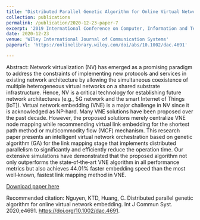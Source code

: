 ```yaml
---
title: "Distributed Parallel Genetic Algorithm for Online Virtual Network Embedding"
collection: publications
permalink: /publication/2020-12-23-paper-7
excerpt: '2019 International Conference on Computer, Information and Telecommunication Systems (CITS)'
date: 2020-12-23
venue: 'WIley International Journal of Communication Systems'
paperurl: 'https://onlinelibrary.wiley.com/doi/abs/10.1002/dac.4691'

---
```

Abstract:
Network virtualization (NV) has emerged as a promising paradigm to address the constraints of implementing new protocols and services in existing network architecture by allowing the simultaneous coexistence of multiple heterogeneous virtual networks on a shared substrate infrastructure. Hence, NV is a critical technology for establishing future network architectures (e.g., 5G network and the smart Internet of Things [IoT]). Virtual network embedding (VNE) is a major challenge in NV since it is acknowledged as NP‐hard. Many VNE solutions have been proposed over the past decade. However, the proposed solutions merely centralize VNE node mapping while recommending virtual link embedding for the shortest path method or multicommodity flow (MCF) mechanism. This research paper presents an intelligent virtual network orchestration based on genetic algorithm (GA) for the link mapping stage that implements distributed parallelism to significantly and efficiently reduce the operation time. Our extensive simulations have demonstrated that the proposed algorithm not only outperforms the state‐of‐the‐art VNE algorithm in all performance metrics but also achieves 44.01% faster embedding speed than the most well‐known, fastest link mapping method in VNE.

[Download paper here](https://onlinelibrary.wiley.com/doi/abs/10.1002/dac.4691)

Recommended citation: Nguyen, KTD, Huang, C. Distributed parallel genetic algorithm for online virtual network embedding. Int J Commun Syst. 2020;e4691. https://doi.org/10.1002/dac.4691.
